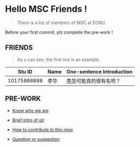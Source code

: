 # Hello MSC Friends !
> There is a list of members of MSC at ECNU. 

Before your first commit, plz complete the pre-work !

## FRIENDS

> As u can see, the first line is an example.


|        Stu ID        |      Name     |        One-sentence Introduction        |
|        ---        |      ---      |        --------        |
| 10175888888 |  李华 | [李华](https://baike.baidu.com/item/%E6%9D%8E%E5%8D%8E/4574302)可能真的很有名吧？ |


## PRE-WORK

+ [Know who we are]()

+ [Brief intro of git]()

+ [How to contribute to this repo]()

+ [Question or suggestion]()
